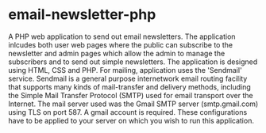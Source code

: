 # email-newsletter-php
A PHP web application to send out email newsletters. The application inlcudes both user web pages where the public can subscribe to the newsletter and admin pages which allow the admin to manage the subscribers and to send out simple newsletters. The application is designed using HTML, CSS and PHP. 
For mailing, application uses the 'Sendmail' service. Sendmail is a general purpose internetwork email routing facility that supports many kinds of mail-transfer and delivery methods, including the Simple Mail Transfer Protocol (SMTP) used for email transport over the Internet. The mail server used was the Gmail SMTP server (smtp.gmail.com) using TLS on port 587. A gmail account is required. These configurations have to be applied to your server on which you wish to run this application. 
